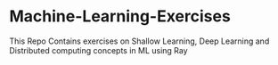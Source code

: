# Machine-Learning-Exercises
This Repo Contains exercises on Shallow Learning, Deep Learning and Distributed computing concepts in ML using Ray
